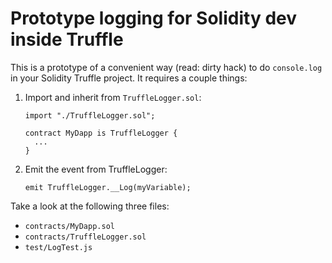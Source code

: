 # Prototype logging for Solidity dev inside Truffle

This is a prototype of a convenient way (read: dirty hack) to do `console.log` in your Solidity Truffle project. It requires a couple things:

1. Import and inherit from `TruffleLogger.sol`:

    ```solidity
    import "./TruffleLogger.sol";

    contract MyDapp is TruffleLogger {
      ...
    }
    ```

2. Emit the event from TruffleLogger:

    ```solidity
    emit TruffleLogger.__Log(myVariable);
    ```

Take a look at the following three files:

- `contracts/MyDapp.sol`
- `contracts/TruffleLogger.sol`
- `test/LogTest.js`
